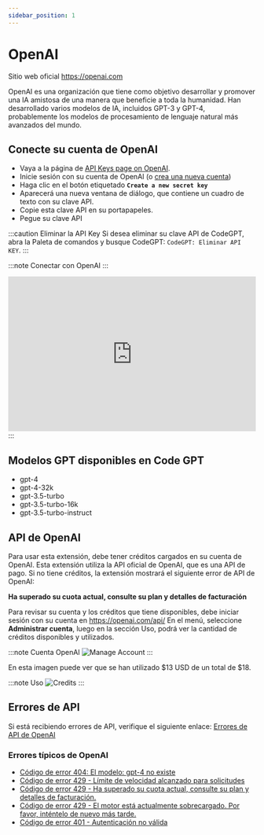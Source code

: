 ```yaml
---
sidebar_position: 1
---
```

# OpenAI

Sitio web oficial https://openai.com

OpenAI es una organización que tiene como objetivo desarrollar y promover una IA amistosa de una manera que beneficie a toda la humanidad. Han desarrollado varios modelos de IA, incluidos GPT-3 y GPT-4, probablemente los modelos de procesamiento de lenguaje natural más avanzados del mundo.

## Conecte su cuenta de OpenAI
- Vaya a la página de [API Keys page on OpenAI](https://platform.openai.com/account/api-keys).
- Inicie sesión con su cuenta de OpenAI (o [crea una nueva cuenta](https://platform.openai.com/signup))
- Haga clic en el botón etiquetado **`Create a new secret key`**
- Aparecerá una nueva ventana de diálogo, que contiene un cuadro de texto con su clave API.
- Copie esta clave API en su portapapeles.
- Pegue su clave API

:::caution Eliminar la API Key
Si desea eliminar su clave API de CodeGPT, abra la Paleta de comandos y busque CodeGPT: `CodeGPT: Eliminar API KEY`.
:::

:::note Conectar con OpenAI :::
<iframe width="100%" height="315" src="https://www.youtube.com/embed/vl6-5BigHzk?si=SgdXt0HAMah9-aal" title="YouTube video player" frameborder="0" allow="accelerometer; autoplay; clipboard-write; encrypted-media; gyroscope; picture-in-picture; web-share" allowfullscreen></iframe>
:::

## Modelos GPT disponibles en Code GPT
- gpt-4
- gpt-4-32k
- gpt-3.5-turbo
- gpt-3.5-turbo-16k
- gpt-3.5-turbo-instruct

## API de OpenAI
Para usar esta extensión, debe tener créditos cargados en su cuenta de OpenAI. Esta extensión utiliza la API oficial de OpenAI, que es una API de pago. Si no tiene créditos, la extensión mostrará el siguiente error de API de OpenAI:

**Ha superado su cuota actual, consulte su plan y detalles de facturación**

Para revisar su cuenta y los créditos que tiene disponibles, debe iniciar sesión con su cuenta en https://openai.com/api/
En el menú, seleccione **Administrar cuenta**, luego en la sección Uso, podrá ver la cantidad de créditos disponibles y utilizados.

:::note Cuenta OpenAI
![Manage Account](https://user-images.githubusercontent.com/6216945/213941730-b48b8b6a-8f0d-4fea-b4b3-42edc838f42e.png)
:::

En esta imagen puede ver que se han utilizado $13 USD de un total de $18.

:::note Uso
![Credits](https://user-images.githubusercontent.com/6216945/213941720-1ae816dd-fedb-4026-ae8c-b8b374d1d0dd.png)
:::

## Errores de API
Si está recibiendo errores de API, verifique el siguiente enlace: [Errores de API de OpenAI](https://help.openai.com/en/collections/3675931-openai-api#api-error-codes-explained)

### Errores típicos de OpenAI
- [Código de error 404: El modelo: gpt-4 no existe](https://community.openai.com/t/when-i-try-the-gpt-4-model-chat-completion-in-api-request-i-get-an-error-that-model-does-not-exist/98850) 
- [Código de error 429 - Límite de velocidad alcanzado para solicitudes](https://help.openai.com/en/articles/6891829-error-code-429-rate-limit-reached-for-requests)
- [Código de error 429 - Ha superado su cuota actual, consulte su plan y detalles de facturación.](https://help.openai.com/en/articles/6891831-error-code-429-you-exceeded-your-current-quota-please-check-your-plan-and-billing-details)
- [Código de error 429 - El motor está actualmente sobrecargado. Por favor, inténtelo de nuevo más tarde.](https://help.openai.com/en/articles/6891834-error-code-429-the-engine-is-currently-overloaded-please-try-again-later)
- [Código de error 401 - Autenticación no válida](https://help.openai.com/en/articles/6891767-error-code-401-invalid-authentication)
